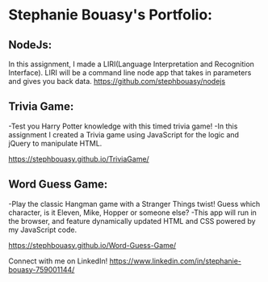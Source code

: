 # Stephanie Bouasy's Portfolio: 

## NodeJs:
In this assignment, I made a LIRI(Language Interpretation and Recognition Interface). LIRI will be a command line node app that takes in parameters and gives you back data.
https://github.com/stephbouasy/nodejs

## Trivia Game:
-Test you Harry Potter knowledge with this timed trivia game!
-In this assignment I created a Trivia game using JavaScript for the logic and jQuery to manipulate HTML. 

https://stephbouasy.github.io/TriviaGame/


## Word Guess Game:
-Play the classic Hangman game with a Stranger Things twist! Guess which character, is it Eleven, Mike, Hopper or someone else?
-This app will run in the browser, and feature dynamically updated HTML and CSS powered by my JavaScript code.

https://stephbouasy.github.io/Word-Guess-Game/

Connect with me on LinkedIn!
https://www.linkedin.com/in/stephanie-bouasy-759001144/





